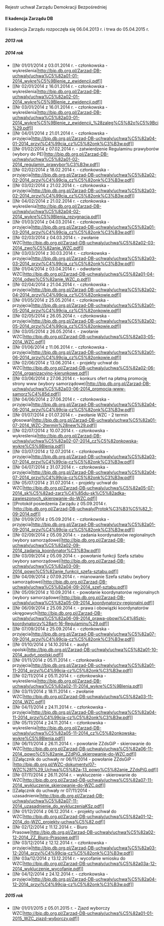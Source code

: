 Rejestr uchwał Zarządu Demokracji Bezpośredniej 

#### II kadencja Zarządu DB

II kadencja Zarządu rozpoczęła się 06.04.2013 r. i trwa do 05.04.2015 r.

##### 2013 rok

##### 2014 rok

* [[Nr 01/01/2014 z 03.01.2014 r. - członkowska - wykreślenia|http://bip.db.org.pl/Zarzad-DB-uchwaly/uchwa%C5%82a01-01-2014_wykre%C5%9Blenie_z_ewidencji.pdf]]
* [[Nr 02/01/2014 z 16.01.2014 r. - członkowska - wykreślenia|http://bip.db.org.pl/Zarzad-DB-uchwaly/uchwa%C5%82a02-01-2014_wykre%C5%9Blenie_z_ewidencji.pdf]]
* [[Nr 03/01/2014 z 16.01.2014 r. - członkowska - wykreślenia|http://bip.db.org.pl/Zarzad-DB-uchwaly/uchwa%C5%82a03-01-2014_wykre%C5%9Blenie_z_ewidencji_%28zaleg%C5%82o%C5%9Bci%29.pdf]]
* [[Nr 04/01/2014 z 21.01.2014 r. - członkowska - przyjęcia|http://bip.db.org.pl/Zarzad-DB-uchwaly/uchwa%C5%82a04-01-2014_przyj%C4%99cia_cz%C5%82onk%C3%B3w.pdf]]
* [[Nr 01/02/2014 z 07.02.2014 r. - zatwierdzenie Regulaminu prawyborów (wybory do PE)|http://bip.db.org.pl/Zarzad-DB-uchwaly/uchwa%C5%82a01-02-2014_regulamin_prawybor%C3%B3w.pdf]]
* [[Nr 02/02/2014 z 18.02.2014 r. - członkowska - przyjęcia|http://bip.db.org.pl/Zarzad-DB-uchwaly/uchwa%C5%82a02-02-2014_przyj%C4%99cia_cz%C5%82onk%C3%B3w.pdf]]
* [[Nr 03/02/2014 z 21.02.2014 r. - członkowska - przyjęcia|http://bip.db.org.pl/Zarzad-DB-uchwaly/uchwa%C5%82a03-02-2014_przyj%C4%99cia_cz%C5%82onk%C3%B3w.pdf]]
* [[Nr 04/02/2014 z 21.02.2014 r. - członkowska - wykreślenia|http://bip.db.org.pl/Zarzad-DB-uchwaly/uchwa%C5%82a04-02-2014_wykre%C5%9Blenia_rezygnacja.pdf]]
* [[Nr 01/03/2014 z 04.03.2014 r. - członkowska - przyjęcia|http://bip.db.org.pl/Zarzad-DB-uchwaly/uchwa%C5%82a01-03-2014_przyj%C4%99cia_cz%C5%82onk%C3%B3w.pdf]]
* [[Nr 02/03/2014 z 04.03.2014 r. - zwołanie WZC|http://bip.db.org.pl/Zarzad-DB-uchwaly/uchwa%C5%82a02-03-2014_zwo%C5%82anie_WZC.pdf]]
* [[Nr 03/03/2014 z 30.03.2014 r. - członkowska - przyjęcia|http://bip.db.org.pl/Zarzad-DB-uchwaly/uchwa%C5%82a03-03-2014_przyj%C4%99cia_cz%C5%82onk%C3%B3w.pdf]]
* [[Nr 01/04/2014 z 03.04.2014 r. - odwołanie WZC|http://bip.db.org.pl/Zarzad-DB-uchwaly/uchwa%C5%82a01-04-2014_odwo%C5%82anie_WZC_p.pdf]]
* [[Nr 02/04/2014 z 21.04.2014 r. - członkowska - przyjęcia|http://bip.db.org.pl/Zarzad-DB-uchwaly/uchwa%C5%82a02-04-2014_przyj%C4%99cia_cz%C5%82onkowie.pdf]]
* [[Nr 01/05/2014 z 25.05.2014 r. - członkowska - przyjęcia|http://bip.db.org.pl/Zarzad-DB-uchwaly/uchwa%C5%82a01-05-2014_przyj%C4%99cia_cz%C5%82onkowie.pdf]]
* [[Nr 02/05/2014 z 26.05.2014 r. - członkowska - przyjęcia|http://bip.db.org.pl/Zarzad-DB-uchwaly/uchwa%C5%82a02-05-2014_przyj%C4%99cia_cz%C5%82onkowie.pdf]]
* [[Nr 03/05/2014 z 26.05.2014 r. - zwołanie WZC|http://bip.db.org.pl/Zarzad-DB-uchwaly/uchwa%C5%82a03-05-2014_WZC.pdf]]
* [[Nr 01/06/2014 z 11.06.2014 r. - członkowska - przyjęcia|http://bip.db.org.pl/Zarzad-DB-uchwaly/uchwa%C5%82a01-06-2014_przyj%C4%99cia_cz%C5%82onkowie.pdf]]
* [[Nr 02/06/2014 z 13.06.2014 r. - projekty uchwał do WZC|http://bip.db.org.pl/Zarzad-DB-uchwaly/uchwa%C5%82a02-06-2014_organizacyjno-kierunkowe.pdf]]
* [[Nr 03/06/2014 z 27.06.2014 r. - konkurs ofert na płatną promocję strony www (wybory samorządowe)|http://bip.db.org.pl/Zarzad-DB-uchwaly/uchwa%C5%82a03-06-2014_promocja-www-samorz%C4%85d.pdf]]
* [[Nr 04/06/2014 z 27.06.2014 r. - członkowska - przyjęcia|http://bip.db.org.pl/Zarzad-DB-uchwaly/uchwa%C5%82a04-06-2014_przyj%C4%99cia-cz%C5%82onk%C3%B3w.pdf]]
* [[Nr 01/07/2014 z 01.07.2014 r. - zwołanie WZC - 2 termin głosowań|http://bip.db.org.pl/Zarzad-DB-uchwaly/uchwa%C5%82a01-07-2014_WZC-2termin%28new%29.pdf]]
* [[Nr 02/07/2014 z 10.07.2014 r. - członkowska - wykreślenia|http://bip.db.org.pl/Zarzad-DB-uchwaly/uchwa%C5%82a02-07-2014_cz%C5%82onkowska-wykre%C5%9Blenia.pdf]]
* [[Nr 03/07/2014 z 12.07.2014 r. - członkowska - przyjęcia|http://bip.db.org.pl/Zarzad-DB-uchwaly/uchwa%C5%82a03-07-2014_przyj%C4%99cia-cz%C5%82onk%C3%B3w.pdf]]
* [[Nr 04/07/2014 z 31.07.2014 r. - członkowska - przyjęcia|http://bip.db.org.pl/Zarzad-DB-uchwaly/uchwa%C5%82a04-07-2014_przyj%C4%99cia-cz%C5%82onk%C3%B3w.pdf]]
* [[Nr 05/07/2014 z 31.07.2014 r. - projekty uchwał do WZC|http://bip.db.org.pl/Zarzad-DB-uchwaly/uchwa%C5%82a05-07-2014_sk%C5%82ad-zarz%C4%85du-sk%C5%82adka-zawieszonych_skierowanie-do-WZC.pdf]]
* [[Protokół posiedzenia Zarządu z 05.09.2014 r. |http://bip.db.org.pl/Zarzad-DB-uchwaly/Protok%C3%B3%C5%82_1-09-2014.pdf]]
* [[Nr 01/09/2014 z 05.09.2014 r. - członkowska - przyjęcia|http://bip.db.org.pl/Zarzad-DB-uchwaly/uchwa%C5%82a01-09-2014_przyj%C4%99cia-cz%C5%82onk%C3%B3w.pdf]]
* [[Nr 02/09/2014 z 05.09.2014 r. - zadania koordynatorów regionalnych (wybory samorządowe)|http://bip.db.org.pl/Zarzad-DB-uchwaly/uchwa%C5%82a02-09-2014_zadania_koordynator%C3%B3w.pdf]]
* [[Nr 03/09/2014 z 05.09.2014 r. - powołanie funkcji Szefa sztabu (wybory samorządowe)|http://bip.db.org.pl/Zarzad-DB-uchwaly/uchwa%C5%82a03-09-2014_powo%C5%82anie_funkcji_szefa-sztabu.pdf]]
* [[Nr 04/09/2014 z 07.09.2014 r. - mianowanie Szefa sztabu (wybory samorządowe)|http://bip.db.org.pl/Zarzad-DB-uchwaly/uchwa%C5%82a04-09-2014_szef-sztabu.pdf]]
* [[Nr 05/09/2014 z 10.09.2014 r. - powołanie koordynatorów regionalnych (wybory samorządowe)|http://bip.db.org.pl/Zarzad-DB-uchwaly/uchwa%C5%82a05-09-2014_koordynatorzy-regionalni.pdf]]
* [[Nr 06/09/2014 z 25.09.2014 r. - prawa i obowiązki koordynatorów okręgowych|http://bip.db.org.pl/Zarzad-DB-uchwaly/uchwa%C5%82a06-09-2014_prawa-obowi%C4%85zki-koordynatorzy%28art-16-Regulaminu%29.pdf]]
* [[Nr 07/09/2014 z 25.09.2014 r. - członkowska - przyjęcia|http://bip.db.org.pl/Zarzad-DB-uchwaly/uchwa%C5%82a07-09-2014_przyj%C4%99cia-cz%C5%82onk%C3%B3w.pdf]]
* [[Nr 01/10/2014 z 14.10.2014 r. - audyt opolski|http://bip.db.org.pl/Zarzad-DB-uchwaly/uchwa%C5%82a01-10-2014_audyt_opolski.pdf]]
* [[Nr 01/11/2014 z 05.11.2014 r. - członkowska - przyjęcia|http://bip.db.org.pl/Zarzad-DB-uchwaly/uchwa%C5%82a01-11-2014_przyj%C4%99cia-cz%C5%82onk%C3%B3w.pdf]]
* [[Nr 02/11/2014 z 05.11.2014 r. - członkowska - wykreślenia|http://bip.db.org.pl/Zarzad-DB-uchwaly/uchwa%C5%82a02-11-2014_wykre%C5%9Blenia.pdf]]
* [[Nr 03/11/2014 z 18.11.2014 r. - zwołanie WZC|http://bip.db.org.pl/Zarzad-DB-uchwaly/uchwa%C5%82a03-11-2014_WZC.pdf]]
* [[Nr 04/11/2014 z 24.11.2014 r. - członkowska - przyjęcia|http://bip.db.org.pl/Zarzad-DB-uchwaly/uchwa%C5%82a04-11-2014_przyj%C4%99cia-cz%C5%82onk%C3%B3w.pdf]]
* [[Nr 05/11/2014 z 24.11.2014 r. - członkowska - wykreślenia|http://bip.db.org.pl/Zarzad-DB-uchwaly/uchwa%C5%82a05-11-2014_cz%C5%82onkowska-wykre%C5%9Blenia.pdf]]
* [[Nr 06/11/2014 z 26.11.2014 r. - powołanie ZZdsGiP - skierowanie do WZC|http://bip.db.org.pl/Zarzad-DB-uchwaly/uchwa%C5%82a06-11-2014_powo%C5%82anie_ZZdPiG_skierowanie-do-WZC.pdf]]
* [[Załącznik do uchwały nr 06/11/2014 - powołanie ZZdsGiP - |http://bip.db.org.pl/WZC-dokumenty/07-WZC%281%29_Uchwa%C5%82a-13_powo%C5%82anie_ZZdsPiG.pdf]]
* [[Nr 07/11/2014 z 26.11.2014 r. - wykluczenie - skierowanie do WZC|http://bip.db.org.pl/Zarzad-DB-uchwaly/uchwa%C5%82a07-11-2014_wykluczenie_skierowanie-do-WZC.pdf]]
* [[Załącznik do uchwały nr 07/11/2014 - uzasadnienie|http://bip.db.org.pl/Zarzad-DB-uchwaly/uchwa%C5%82a07-11-2014_uzasadnienie_do_wykluczeniaKSz.pdf]]
* [[Nr 01/12/2014 z 06.12.2014 r. - projekty uchwał do WZC|http://bip.db.org.pl/Zarzad-DB-uchwaly/uchwa%C5%82a01-12-2014_do-WZC_projekty-uchwa%C5%82.pdf]]
* [[Nr 02/12/2014 z 11.12.2014 r. - Biuro Prasowe|http://bip.db.org.pl/Zarzad-DB-uchwaly/uchwa%C5%82a02-12-2014_ZZ_Biuro-Prasowe.pdf]]
* [[Nr 03/12/2014 z 12.12.2014 r. - członkowska - przyjęcia|http://bip.db.org.pl/Zarzad-DB-uchwaly/uchwa%C5%82a03-12-2014_przyj%C4%99cia-cz%C5%82onk%C3%B3w.pdf]]
* [[Nr 03a/12/2014 z 13.12.2014 r. - wycofanie wniosku do WZC|http://bip.db.org.pl/Zarzad-DB-uchwaly/uchwa%C5%82a03a-12-2014_wykluczenie_wycofanie.pdf]]
* [[Nr 04/12/2014 z 24.12.2014 r. - członkowska - przyjęcia|http://bip.db.org.pl/Zarzad-DB-uchwaly/uchwa%C5%82a04-12-2014_przyj%C4%99cia-cz%C5%82onk%C3%B3w.pdf]]

##### 2015 rok

* [[Nr 01/01/2015 z 05.01.2015 r. - Zjazd wyborczy WZC|http://bip.db.org.pl/Zarzad-DB-uchwaly/uchwa%C5%82a01-01-2015_WZC_zjazd-wyborczy.pdf]]